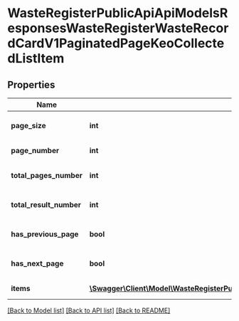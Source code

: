 # WasteRegisterPublicApiApiModelsResponsesWasteRegisterWasteRecordCardV1PaginatedPageKeoCollectedListItem

## Properties
Name | Type | Description | Notes
------------ | ------------- | ------------- | -------------
**page_size** | **int** | Liczba wyników na stronie | [optional] 
**page_number** | **int** | Numer strony | [optional] 
**total_pages_number** | **int** | Liczba wszystkich stron | [optional] 
**total_result_number** | **int** | Liczba wszystkich wyników | [optional] 
**has_previous_page** | **bool** | Ma poprzednią stronę | [optional] 
**has_next_page** | **bool** | Ma następną stronę | [optional] 
**items** | [**\Swagger\Client\Model\WasteRegisterPublicApiApiModelsResponsesWasteRegisterWasteRecordCardV1KeoCollectedListItem[]**](WasteRegisterPublicApiApiModelsResponsesWasteRegisterWasteRecordCardV1KeoCollectedListItem.md) | Lista wyników | [optional] 

[[Back to Model list]](../README.md#documentation-for-models) [[Back to API list]](../README.md#documentation-for-api-endpoints) [[Back to README]](../README.md)


